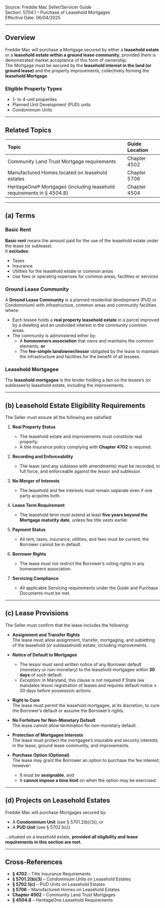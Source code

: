 Source: Freddie Mac Seller/Servicer Guide  
Section: 5704.1 – Purchase of Leasehold Mortgages  
Effective Date: 06/04/2025  

---

## Overview
Freddie Mac will purchase a Mortgage secured by either a **leasehold estate** or a **leasehold estate within a ground lease community**, provided there is demonstrated market acceptance of this form of ownership.  
The Mortgage must be secured by the **leasehold interest in the land (or ground lease)** and the property improvements, collectively forming the **leasehold Mortgage**.

### Eligible Property Types
- 1- to 4-unit properties  
- Planned Unit Development (PUD) units  
- Condominium Units  

---

## Related Topics

| Topic | Guide Location |
|:--|:--|
| Community Land Trust Mortgage requirements | Chapter 4502 |
| Manufactured Homes located on leasehold estates | Chapter 5706 |
| HeritageOne® Mortgages (including leasehold requirements in § 4504.8) | Chapter 4504 |

---

## (a) Terms

### Basic Rent
**Basic rent** means the amount paid for the use of the leasehold estate under the lease (or sublease).  
It **excludes**:
- Taxes  
- Insurance  
- Utilities for the leasehold estate or common areas  
- Use fees or operating expenses for common areas, facilities or services  

### Ground Lease Community
A **Ground Lease Community** is a planned residential development (PUD or Condominium) with infrastructure, common areas and community facilities where:

- Each lessee holds a **real property leasehold estate** in a parcel improved by a dwelling and an undivided interest in the community common areas.  
- The community is administered either by:  
  - A **homeowners association** that owns and maintains the common elements, **or**  
  - The **fee-simple landowner/lessor** obligated by the lease to maintain the infrastructure and facilities for the benefit of all lessees.  

### Leasehold Mortgagee
The **leasehold mortgagee** is the lender holding a lien on the lessee’s (or sublessee’s) leasehold estate, including the improvements.

---

## (b) Leasehold Estate Eligibility Requirements
The Seller must ensure all the following are satisfied:

1. **Real Property Status**  
   - The leasehold estate and improvements must constitute real property.  
   - A title insurance policy complying with **Chapter 4702** is required.  

2. **Recording and Enforceability**  
   - The lease (and any sublease with amendments) must be recorded, in full force, and enforceable against the lessor and sublessor.  

3. **No Merger of Interests**  
   - The leasehold and fee interests must remain separate even if one party acquires both.  

4. **Lease Term Requirement**  
   - The leasehold term must extend at least **five years beyond the Mortgage maturity date**, unless fee title vests earlier.  

5. **Payment Status**  
   - All rent, taxes, insurance, utilities, and fees must be current; the Borrower cannot be in default.  

6. **Borrower Rights**  
   - The lease must not restrict the Borrower’s voting rights in any homeowners association.  

7. **Servicing Compliance**  
   - All applicable Servicing requirements under the Guide and Purchase Documents must be met.

---

## (c) Lease Provisions
The Seller must confirm that the lease includes the following:

- **Assignment and Transfer Rights**  
  The lease must allow assignment, transfer, mortgaging, and subletting of the leasehold (or subleasehold) estate, including improvements.  

- **Notice of Default to Mortgagee**  
  - The lessor must send written notice of any Borrower default (monetary or non-monetary) to the leasehold mortgagee within **30 days** of such default.  
  - *Exception:* In Maryland, this clause is not required if State law mandates lessor registration of leases and requires default notice ≥ 30 days before possession actions.  

- **Right to Cure**  
  The lease must permit the leasehold mortgagee, at its discretion, to cure the Borrower’s default or assume the Borrower’s rights.  

- **No Forfeiture for Non-Monetary Default**  
  The lease cannot allow termination for non-monetary default.  

- **Protection of Mortgagee Interests**  
  The lease must protect the mortgagee’s insurable and security interests in the lease, ground lease community, and improvements.  

- **Purchase Option (Optional)**  
  The lease may grant the Borrower an option to purchase the fee interest; however:  
  - It must be **assignable**, and  
  - It **cannot impose a time limit** on when the option may be exercised.  

---

## (d) Projects on Leasehold Estates
Freddie Mac will purchase Mortgages secured by:
- A **Condominium Unit** (see § 5701.2(b)(3)), or  
- A **PUD Unit** (see § 5702.1(c))  

…situated on a leasehold estate, **provided all eligibility and lease requirements in this section are met.**

---

## Cross-References
- **§ 4702** – Title Insurance Requirements  
- **§ 5701.2(b)(3)** – Condominium Units on Leasehold Estates  
- **§ 5702.1(c)** – PUD Units on Leasehold Estates  
- **§ 5706** – Manufactured Homes on Leasehold Estates  
- **Chapter 4502** – Community Land Trust Mortgages  
- **§ 4504.8** – HeritageOne Leasehold Requirements  
